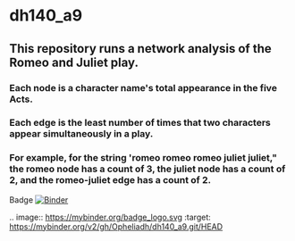 # dh140_a9

## This repository runs a network analysis of the Romeo and Juliet play. 

### Each node is a character name's total appearance in the five Acts. 
### Each edge is the least number of times that two characters appear simultaneously in a play.
### For example, for the string 'romeo romeo romeo juliet juliet," the romeo node has a count of 3, the juliet node has a count of 2, and the romeo-juliet edge has a count of 2. 

Badge 
[![Binder](https://mybinder.org/badge_logo.svg)](https://mybinder.org/v2/gh/Opheliadh/dh140_a9.git/HEAD)

.. image:: https://mybinder.org/badge_logo.svg
 :target: https://mybinder.org/v2/gh/Opheliadh/dh140_a9.git/HEAD
